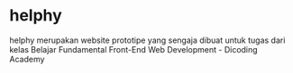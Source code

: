 # helphy
helphy merupakan website prototipe yang sengaja dibuat untuk tugas dari kelas Belajar Fundamental Front-End Web Development - Dicoding Academy
